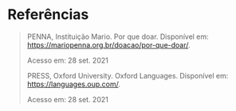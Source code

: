 # Referências

> PENNA, Instituição Mario. Por que doar. Disponível em: <https://mariopenna.org.br/doacao/por-que-doar/>.
>
> Acesso em: 28 set. 2021
>
>PRESS, Oxford University. Oxford Languages. Disponível em: <https://languages.oup.com/>.
>
> Acesso em: 28 set. 2021
